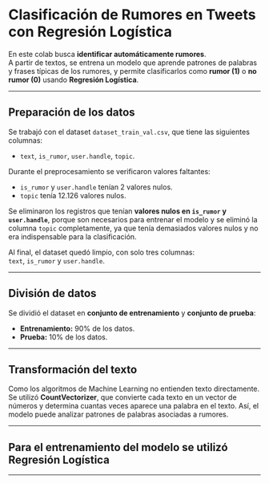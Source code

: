 # Clasificación de Rumores en Tweets con Regresión Logística

En este colab busca **identificar automáticamente rumores**.  
A partir de textos, se entrena un modelo que aprende patrones de palabras y frases típicas de los rumores, y permite clasificarlos como **rumor (1)** o **no rumor (0)** usando **Regresión Logística**.

---

## Preparación de los datos

Se trabajó con el dataset `dataset_train_val.csv`, que tiene las siguientes columnas:

- `text`, `is_rumor`, `user.handle`, `topic`.  

Durante el preprocesamiento se verificaron valores faltantes:  
   - `is_rumor` y `user.handle` tenían 2 valores nulos.  
   - `topic` tenía 12.126 valores nulos.  

Se eliminaron los registros que tenían **valores nulos en `is_rumor` y `user.handle`**, porque son necesarios para entrenar el modelo y se eliminó la columna `topic` completamente, ya que tenía demasiados valores nulos y no era indispensable para la clasificación.  

Al final, el dataset quedó limpio, con solo tres columnas:  
`text`, `is_rumor` y `user.handle`.

---

## División de datos

Se dividió el dataset en **conjunto de entrenamiento** y **conjunto de prueba**:

- **Entrenamiento:** 90% de los datos.  
- **Prueba:** 10% de los datos.  

---

## Transformación del texto

Como los algoritmos de Machine Learning no entienden texto directamente. Se utilizó **CountVectorizer**, que convierte cada texto en un vector de números y determina cuantas veces aparece una palabra en el texto. Así, el modelo puede analizar patrones de palabras asociadas a rumores.

---

## Para el entrenamiento del modelo se utilizó **Regresión Logística**

---


